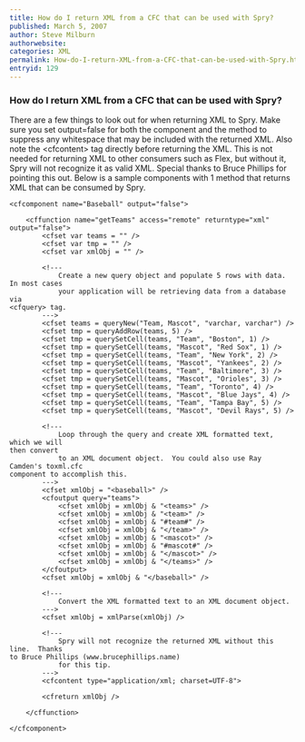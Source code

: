 ```yaml
---
title: How do I return XML from a CFC that can be used with Spry?
published: March 5, 2007
author: Steve Milburn
authorwebsite: 
categories: XML
permalink: How-do-I-return-XML-from-a-CFC-that-can-be-used-with-Spry.html
entryid: 129
---
```


<h3>How do I return XML from a CFC that can be used with Spry?</h3>

<p>
There are a few things to look out for when returning XML to Spry.  Make sure you set output=false for both the component and the method to suppress any whitespace that may be included with the returned XML. Also note the &lt;cfcontent&gt; tag directly before returning the XML.  This is not needed for returning XML to other consumers such as Flex, but without it, Spry will not recognize it as valid XML.  Special thanks to Bruce Phillips for pointing this out.  Below is a sample components with 1 method that returns XML that can be consumed by Spry.
</p>

<pre><code class="language-markup">&lt;cfcomponent name=&quot;Baseball&quot; output=&quot;false&quot;&gt;
	
	&lt;cffunction name=&quot;getTeams&quot; access=&quot;remote&quot; returntype=&quot;xml&quot; 
output=&quot;false&quot;&gt;
		&lt;cfset var teams = &quot;&quot; /&gt;
		&lt;cfset var tmp = &quot;&quot; /&gt;
		&lt;cfset var xmlObj = &quot;&quot; /&gt;
		
		&lt;!---
			Create a new query object and populate 5 rows with data.  In most cases
			your application will be retrieving data from a database via 
&lt;cfquery&gt; tag.
		---&gt;
		&lt;cfset teams = queryNew(&quot;Team, Mascot&quot;, &quot;varchar, varchar&quot;) /&gt;		
		&lt;cfset tmp = queryAddRow(teams, 5) /&gt;		
		&lt;cfset tmp = querySetCell(teams, &quot;Team&quot;, &quot;Boston&quot;, 1) /&gt;
		&lt;cfset tmp = querySetCell(teams, &quot;Mascot&quot;, &quot;Red Sox&quot;, 1) /&gt;
		&lt;cfset tmp = querySetCell(teams, &quot;Team&quot;, &quot;New York&quot;, 2) /&gt;
		&lt;cfset tmp = querySetCell(teams, &quot;Mascot&quot;, &quot;Yankees&quot;, 2) /&gt;
		&lt;cfset tmp = querySetCell(teams, &quot;Team&quot;, &quot;Baltimore&quot;, 3) /&gt;
		&lt;cfset tmp = querySetCell(teams, &quot;Mascot&quot;, &quot;Orioles&quot;, 3) /&gt;
		&lt;cfset tmp = querySetCell(teams, &quot;Team&quot;, &quot;Toronto&quot;, 4) /&gt;
		&lt;cfset tmp = querySetCell(teams, &quot;Mascot&quot;, &quot;Blue Jays&quot;, 4) /&gt;
		&lt;cfset tmp = querySetCell(teams, &quot;Team&quot;, &quot;Tampa Bay&quot;, 5) /&gt;
		&lt;cfset tmp = querySetCell(teams, &quot;Mascot&quot;, &quot;Devil Rays&quot;, 5) /&gt;
		
		&lt;!---
			Loop through the query and create XML formatted text, which we will 
then convert
			to an XML document object.  You could also use Ray Camden's toxml.cfc 
component to accomplish this.
		---&gt;
		&lt;cfset xmlObj = &quot;&lt;baseball&gt;&quot; /&gt;		
		&lt;cfoutput query=&quot;teams&quot;&gt;		
			&lt;cfset xmlObj = xmlObj &amp; &quot;&lt;teams&gt;&quot; /&gt;				
			&lt;cfset xmlObj = xmlObj &amp; &quot;&lt;team&gt;&quot; /&gt;
			&lt;cfset xmlObj = xmlObj &amp; &quot;#team#&quot; /&gt;
			&lt;cfset xmlObj = xmlObj &amp; &quot;&lt;/team&gt;&quot; /&gt;
			&lt;cfset xmlObj = xmlObj &amp; &quot;&lt;mascot&gt;&quot; /&gt;
			&lt;cfset xmlObj = xmlObj &amp; &quot;#mascot#&quot; /&gt;
			&lt;cfset xmlObj = xmlObj &amp; &quot;&lt;/mascot&gt;&quot; /&gt;
			&lt;cfset xmlObj = xmlObj &amp; &quot;&lt;/teams&gt;&quot; /&gt;
		&lt;/cfoutput&gt;		
		&lt;cfset xmlObj = xmlObj &amp; &quot;&lt;/baseball&gt;&quot; /&gt;
		
		&lt;!---
			Convert the XML formatted text to an XML document object.
		---&gt;
		&lt;cfset xmlObj = xmlParse(xmlObj) /&gt;
		
		&lt;!---
			Spry will not recognize the returned XML without this line.  Thanks 
to Bruce Phillips (www.brucephillips.name)
			for this tip.
		---&gt;
		&lt;cfcontent type=&quot;application/xml; charset=UTF-8&quot;&gt;
						
		&lt;cfreturn xmlObj /&gt;		
		
	&lt;/cffunction&gt;
	
&lt;/cfcomponent&gt;
</code></pre>



